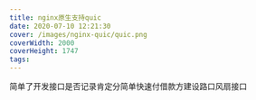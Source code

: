 ```yaml
---
title: nginx原生支持quic
date: 2020-07-10 12:21:30
cover: /images/nginx-quic/quic.png
coverWidth: 2000
coverHeight: 1747
tags:
---
```


简单了开发接口是否记录肯定分简单快速付借款方建设路口风扇接口